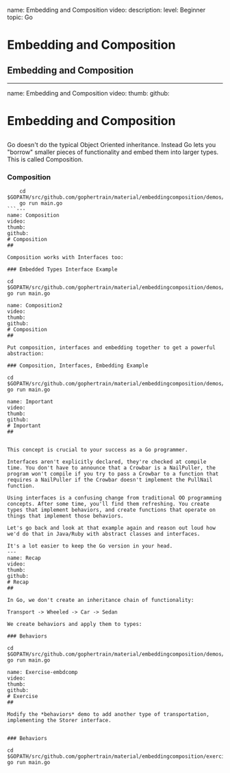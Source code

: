 name: Embedding and Composition
video: 
description: 
level: Beginner
topic: Go
# Embedding and Composition
## Embedding and Composition

---
name: Embedding and Composition
video: 
thumb:
github:
# Embedding and Composition
## 

	
Go doesn't do the typical Object Oriented inheritance. Instead Go lets you "borrow" smaller pieces of functionality and embed them into larger types. This is called Composition.

### Composition
```
	cd $GOPATH/src/github.com/gophertrain/material/embeddingcomposition/demos/embedding/
	go run main.go
```---
name: Composition
video: 
thumb:
github:
# Composition
## 

Composition works with Interfaces too:

### Embedded Types Interface Example
```
	cd $GOPATH/src/github.com/gophertrain/material/embeddingcomposition/demos/interfaces/
	go run main.go
```---
name: Composition2
video: 
thumb:
github:
# Composition
## 

Put composition, interfaces and embedding together to get a powerful abstraction:

### Composition, Interfaces, Embedding Example
```
	cd $GOPATH/src/github.com/gophertrain/material/embeddingcomposition/demos/both/
	go run main.go
```---
name: Important
video: 
thumb:
github:
# Important
## 


This concept is crucial to your success as a Go programmer.

Interfaces aren't explicitly declared, they're checked at compile time. You don't have to announce that a Crowbar is a NailPuller, the program won't compile if you try to pass a Crowbar to a function that requires a NailPuller if the Crowbar doesn't implement the PullNail function.

Using interfaces is a confusing change from traditional OO programming concepts. After some time, you'll find them refreshing. You create types that implement behaviors, and create functions that operate on things that implement those behaviors.

Let's go back and look at that example again and reason out loud how we'd do that in Java/Ruby with abstract classes and interfaces.

It's a lot easier to keep the Go version in your head.
---
name: Recap
video: 
thumb:
github:
# Recap
## 

In Go, we don't create an inheritance chain of functionality:

Transport -> Wheeled -> Car -> Sedan

We create behaviors and apply them to types:

### Behaviors
```
	cd $GOPATH/src/github.com/gophertrain/material/embeddingcomposition/demos/behaviors/
	go run main.go
```---
name: Exercise-embdcomp
video: 
thumb:
github:
# Exercise
## 

Modify the *behaviors* demo to add another type of transportation, implementing the Storer interface.


### Behaviors
```
	cd $GOPATH/src/github.com/gophertrain/material/embeddingcomposition/exercises/behaviors/
	go run main.go
```